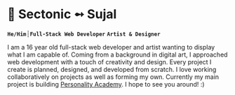 #  :ghost: Sectonic ➻ Sujal 

**`He/Him`**┊**`Full-Stack Web Developer`** **`Artist & Designer`**

I am a 16 year old full-stack web developer and artist wanting to display what I am capable of. Coming from a background in digital art, I approached web development with a touch of creativity and design. Every project I create is planned, designed, and developed from scratch. I love working collaboratively on projects as well as forming my own. Currently my main project is building [Personality Academy](https://github.com/Sectonic/pa). I hope to see you around! :)

<!--
**Sectonic/Sectonic** is a ✨ _special_ ✨ repository because its `README.md` (this file) appears on your GitHub profile.

Here are some ideas to get you started:

- 🔭 I’m currently working on ...
- 🌱 I’m currently learning ...
- 👯 I’m looking to collaborate on ...
- 🤔 I’m looking for help with ...
- 💬 Ask me about ...
- 📫 How to reach me: ...
- 😄 Pronouns: ...
- ⚡ Fun fact: ...
-->

